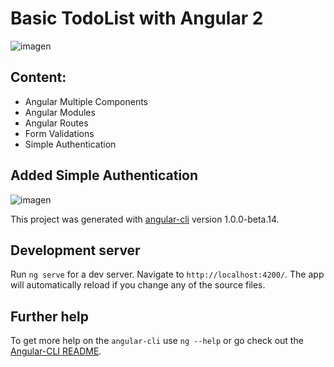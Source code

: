 # Basic TodoList with Angular 2

![imagen](http://i68.tinypic.com/jac3d1.jpg)

## Content:
* Angular Multiple Components
* Angular Modules
* Angular Routes
* Form Validations
* Simple Authentication

## Added Simple Authentication

![imagen](http://i66.tinypic.com/2w2kbbd.png)

This project was generated with [angular-cli](https://github.com/angular/angular-cli) version 1.0.0-beta.14.

## Development server
Run `ng serve` for a dev server. Navigate to `http://localhost:4200/`. The app will automatically reload if you change any of the source files.

## Further help

To get more help on the `angular-cli` use `ng --help` or go check out the [Angular-CLI README](https://github.com/angular/angular-cli/blob/master/README.md).
